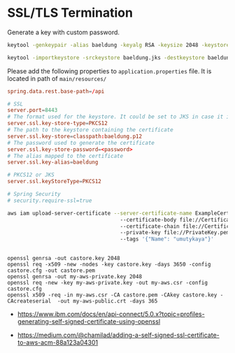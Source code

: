 # SSL/TLS Termination

Generate a key with custom password.
```bash
keytool -genkeypair -alias baeldung -keyalg RSA -keysize 2048 -keystore baeldung.jks -validity 3650
```

```bash
keytool -importkeystore -srckeystore baeldung.jks -destkeystore baeldung.p12 -deststoretype pkcs12
```

Please add the following properties to `application.properties` file. It is located in path of `main/resources/`
```conf
spring.data.rest.base-path=/api

# SSL
server.port=8443
# The format used for the keystore. It could be set to JKS in case it is a JKS file
server.ssl.key-store-type=PKCS12
# The path to the keystore containing the certificate
server.ssl.key-store=classpath:baeldung.p12
# The password used to generate the certificate
server.ssl.key-store-password=<password>
# The alias mapped to the certificate
server.ssl.key-alias=baeldung

# PKCS12 or JKS
server.ssl.keyStoreType=PKCS12

# Spring Security
# security.require-ssl=true

```
```bash
aws iam upload-server-certificate --server-certificate-name ExampleCertificate
                                    --certificate-body file://Certificate.pem
                                    --certificate-chain file://CertificateChain.pem
                                    --private-key file://PrivateKey.pem
                                    --tags '{"Name": "umutykaya"}'
									
```									

```
openssl genrsa -out castore.key 2048
openssl req -x509 -new -nodes -key castore.key -days 3650 -config castore.cfg -out castore.pem
openssl genrsa -out my-aws-private.key 2048
openssl req -new -key my-aws-private.key -out my-aws.csr -config castore.cfg
openssl x509 -req -in my-aws.csr -CA castore.pem -CAkey castore.key -CAcreateserial  -out my-aws-public.crt -days 365
```

* https://www.ibm.com/docs/en/api-connect/5.0.x?topic=profiles-generating-self-signed-certificate-using-openssl

* https://medium.com/@chamilad/adding-a-self-signed-ssl-certificate-to-aws-acm-88a123a04301
